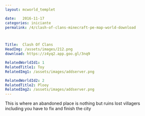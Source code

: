 ```yaml
---
layout: mcworld_templet

date:   2016-11-17
categories: iniciante
permalink: /4/clash-of-clans-minecraft-pe-map-world-download



Title:  Clash Of Clans
HeadImg: /assets/images/212.png
download: https://z4yq2.app.goo.gl/3nq9

RelatedWorldId1: 1
RelatedTitle1: Toy
RelatedImg1: /assets/images/addserver.png

RelatedWorldId2: 2
RelatedTitle2: Plooy
RelatedImg2: /assets/images/addserver.png
---
```

This is where an abandoned place is nothing but ruins lost villagers including you have to fix and finish the city
